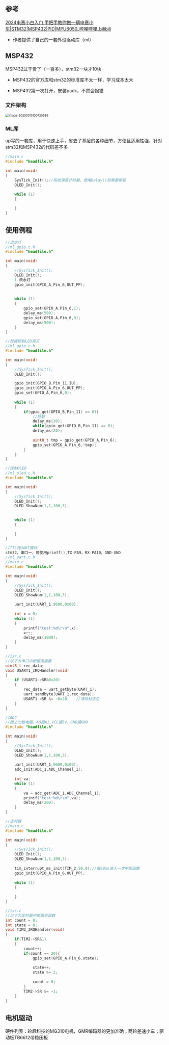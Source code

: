 ## 参考

[2024电赛小白入门 手把手教你做一辆电赛小车|STM32|MSP432|PID|MPU6050_哔哩哔哩_bilibili](https://www.bilibili.com/video/BV1A1421671G/?spm_id_from=333.1245.0.0&vd_source=f129459aae6c6657e79d179b353113ae)

- 作者提供了自己的一套外设驱动库（ml）

## MSP432

MSP432过于贵了（一百多），stm32一块才10块

- MSP432的官方库和stm32的标准库不太一样，学习成本太大

- MSP432第一次打开，安装pack，不然会报错

### 文件架构

<img src="C:\Users\Administrator\AppData\Roaming\Typora\typora-user-images\image-20250313150720589.png" alt="image-20250313150720589" style="zoom:67%;" />

### ML库

up写的一套库，用于快速上手，省去了基层的各种细节，方便且适用性强，针对stm32和MSP432的代码差不多

```c
//main.c
#include "headfile.h"

int main(void)
{
	SysTick_Init();//系统滴答计时器，使用Delay()则需要保留
	OLED_Init();
	
	while (1)
	{

	} 
}

```

## 使用例程

```c
//流水灯
//ml_gpio.c.h
#include "headfile.h"

int main(void)
{
	//SysTick_Init();
	OLED_Init();
	1.流水灯
	gpio_init(GPIO_A,Pin_6,OUT_PP);
	
	
	while (1)
	{
		gpio_set(GPIO_A,Pin_6,1);
		delay_ms(500);
		gpio_set(GPIO_A,Pin_6,0);
		delay_ms(500);
	} 
}

```

```c
//按键控制LED亮灭
//ml_gpio.c.h
#include "headfile.h"

int main(void)
{
	//SysTick_Init();
	OLED_Init();

	gpio_init(GPIO_B,Pin_11,IU);
	gpio_init(GPIO_A,Pin_6,OUT_PP);
	gpio_set(GPIO_A,Pin_6,0);
	
	while (1)
	{
		if(gpio_get(GPIO_B,Pin_11) == 0){
			//除颤
			delay_ms(20);
			while(gpio_get(GPIO_B,Pin_11) == 0);
			delay_ms(20);
			
			uint8_t tmp = gpio_get(GPIO_A,Pin_6);
			gpio_set(GPIO_A,Pin_6,!tmp);
		}
	} 
}

```

```c
//控制OLED
//ml_oled.c.h
#include "headfile.h"

int main(void)
{
	//SysTick_Init();
	OLED_Init();
	OLED_ShowNum(1,1,100,3);

	
	while (1)
	{

	} 
}

```

```c
//TTL转UART模块
stm32，串口一，可使用printf(),TX-PA9，RX-PA10，GND-GND
//ml_uart.c.h
//main.c
#include "headfile.h"

int main(void)
{
	//SysTick_Init();
	OLED_Init();
	OLED_ShowNum(1,1,100,3);
	
	uart_init(UART_1,9600,0x00);
	
	int x = 0;
	while (1)
	{
		printf("test:%d\r\n",x);
		x++;
		delay_ms(1000);
	} 
}

//isr.c
//以下为串口中断服务函数
uint8_t rec_data;
void USART1_IRQHandler(void)
{
	if (USART1->SR&0x20)
	{
		rec_data = uart_getbyte(UART_1);
		uart_sendbyte(UART_1,rec_data);
		USART1->SR &= ~0x20;   //清除标志位
	}
}
```

```c
//ADC
//接上光敏电阻，AO接A1,VCC接5V，GND接GND
#include "headfile.h"

int main(void)
{
	//SysTick_Init();
	OLED_Init();
	OLED_ShowNum(1,1,100,3);
	
	uart_init(UART_1,9600,0x00);
	adc_init(ADC_1,ADC_Channel_1);
	
	int va;
	while (1)
	{
		va = adc_get(ADC_1,ADC_Channel_1);
		printf("test:%d\r\n",va);
		delay_ms(200);
	} 
}

```

```c
//定时器
//main.c
#include "headfile.h"

int main(void)
{
	//SysTick_Init();
	OLED_Init();
	OLED_ShowNum(1,1,100,3);
	
	tim_interrupt_ms_init(TIM_2,50,0);//每50ms进入一次中断函数
	gpio_init(GPIO_A,Pin_6,OUT_PP);
	
	while (1)
	{
		
	} 
}

//isr.c
//以下为定时器中断服务函数
int count = 0;
int state = 0;
void TIM2_IRQHandler(void)
{
	if(TIM2->SR&1)
	{
		count++;
		if(count == 20){
			gpio_set(GPIO_A,Pin_6,state);
			
			state++;
			state %= 2;
			
			count = 0;
		}
		TIM2->SR &= ~1; 
	}
}

```

## 电机驱动
硬件列表：轮趣科技的MG310电机，GMR编码器的更加准确；两轮差速小车；驱动板TB6612带稳压板

```c

```

